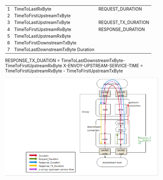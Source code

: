 |     |                                     |                     |
| --- | ----------------------------------- | ------------------- |
| 1   | TimeToLastRxByte                    | REQUEST_DURATION    |
| 2   | TimeToFirstUpstreamTxByte           |                     |
| 3   | TimeToLastUpstreamTxByte            | REQUEST_TX_DURATION |
| 4   | TimeToFirstUpstreamRxByte           | RESPONSE_DURATION   |
| 5   | TimeToLastUpstreamRxByte            |                     |
| 6   | TimeToFirstDownstreamTxByte         |                     |
| 7   | TimeToLastDownstreamTxByte	Duration |                     |



RESPONSE_TX_DUATION = TimeToLastDownstreamTxByte-TimeToFirstUpstreamRxByte
X-ENVOY-UPSTREAM-SERVICE-TIME = TimeToFirstUpstreamRxByte - TimeToFirstUpstreamTxByte


![envoy-als](./envoy-als.png)